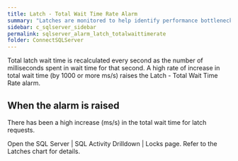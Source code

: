 ```yaml
---
title: ﻿Latch - Total Wait Time Rate Alarm
summary: "Latches are monitored to help identify performance bottlenecks."
sidebar: c_sqlserver_sidebar
permalink: sqlserver_alarm_latch_totalwaittimerate
folder: ConnectSQLServer
---
```



Total latch wait time is recalculated every second as the number of milliseconds spent in wait time for that second. A high rate of increase in total wait time (by 1000 or more ms/s) raises the Latch - Total Wait Time Rate alarm.

## When the alarm is raised

There has been a high increase (ms/s) in the total wait time for latch requests.

Open the SQL Server \| SQL Activity Drilldown \| Locks page. Refer to the Latches chart for details.
